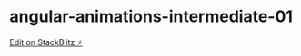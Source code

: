 # angular-animations-intermediate-01

[Edit on StackBlitz ⚡️](https://stackblitz.com/edit/angular-animations-intermediate-01)
